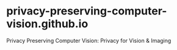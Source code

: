# privacy-preserving-computer-vision.github.io
Privacy Preserving Computer Vision: Privacy for Vision &amp; Imaging
